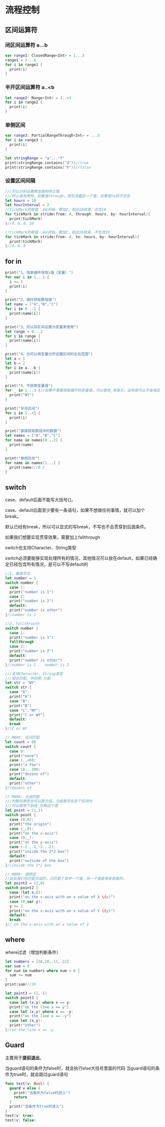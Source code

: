 # 流程控制

## 区间运算符

### 闭区间运算符 a...b

```swift
var range1: ClosedRange<Int> = 1...3
range1 = 2...4
for i in range1 {
  print(i)
}
```

### 半开区间运算符 a..<b

```swift
let range2: Range<Int> = 1..<3
for i in range2 {
  print(i)
}
```

### 单侧区间

```swift
var range3: PartialRangeThrough<Int> = ...5
for i in range3 {
  print(i)
}
```

```swift
let stringRange = "a"..."f"
print(stringRange.contains("d"))//true
print(stringRange.contains("h"))//false
```

### 设置区间间隔

```swift
///可以分别设置累加值和终止值
///终止值有两种，如果是through，则包含最后一个值，如果是to则不包含
let hours = 10
let hourInterval = 2
//tickMark的取值：从4开始，累加2，到达10结束，包含10
for tickMark in stride(from: 4, through: hours, by: hourInterval){
  print(tickMark)
}//4，6，8，10

//tickMark的取值：从4开始，累加2，到达10结束，不包含10
for tickMark in stride(from: 4, to: hours, by: hourInterval){
  print(tickMark)
}//4，6，8
```

## for in

```swift
print("1、简单循环获取i值（变量）")
for var i in 1...3 {
  i += 5
  print(i)
}

print("2、循环获取数组值")
let name = ["A","B","C"]
for i in 0...2 {
  print(name[i])
}

print("3、可以将区间设置为变量来使用")
let range = 0...2
for i in range {
  print(name[i])
}

print("4、也可以用变量分开设置区间的左右范围")
let a = 1
let b = 2
for i in a...b {
  print(name[i])
}

print("5、不获取变量值")
for _ in 1...3 {//如果不需要获取循环的变量值，可以使用_来表示，这样就可以节省栈空间
  print("WY")
}

print("半开区间")
for i in 1..<5 {
  print(i)
}

print("直接获取数组中的数据")
let names = ["A","B","C"]
for name in names[0...2] {
  print(name)
}

print("单侧区间")
for name in names[1...] {
  print(name)//B C
}
```

## switch

case、default后面不能写大括号{}。

case、default后面至少要有一条语句，如果不想做任何事情，就可以加个break。

默认已经有break，所以可以显式的写break，不写也不会贯穿到后面条件。

如果我们想要实现贯穿效果，需要加上fallthrough

switch也支持Character、String类型

switch必须要能够实现处理所有的情况，其他情况可以放在default，如果已经确定已经包含所有情况，是可以不写default的

```swift
//1、基础写法
let number = 1
switch number {
  case 1:
  print("number is 1")
  case 2:
  print("number is 2")
  default:
  print("number is other")
}//number is 1

//2、fallthrouth
switch number {
  case 1:
  print("number is 1")
  fallthrough
  case 2:
  print("number is 2")
  default:
  print("number is other")
}//number is 1    number is 2

///支持Character、String类型
///组合匹配。中间用,分割
let str = "WY"
switch str {
  case "A":
  print("A")
  case "B":
  print("B")
  case "C","WY":
  print("C or WY")
  default:
  break
}//C or WY

// MARK: 区间匹配
let count = 60
switch count {
  case 0:
  print("none")
  case 1..<60:
  print("a few")
  case 10...100:
  print("dozens of")
  default:
  print("other")
}//dozens of

// MARK: 元组匹配
///判断的类型也可以是元组，元组是否在这个区间内
///可以使用下划线_忽略这个值
let point = (1,1)
switch point {
  case (0,0):
  print("the origin")
  case (_,0):
  print("on the x-axis")
  case (0,_):
  print("on the y-axis")
  case (-2...2,-2...2):
  print("inside the 2*2 box")
  default:
  print("outside of the box")
}//inside the 2*2 box

// MARK: 值绑定
//此处我们在匹配元组时，只匹配了其中一个值，另一个值是用来获取的。
let point2 = (2,0)
switch point2 {
  case (let x,0):
  print("on the x-axis with an x value of X \(x)")
  case (0,var y):
  y += 2
  print("on the x-axis with an x value of Y \(y)")
  default:
  break
}// on the x-axis with an x value of 2
```

## where

where过滤（增加判断条件）

```swift
let numbers = [10,20,-11,-22]
var sum = 0
for num in numbers where num > 0 {
  sum += num
}
print(sum)//30

let point3 = (1,-1)
switch point3 {
  case let (x,y) where x == y:
  print("on the line x == y")
  case let (x,y) where x == -y:
  print("on the line x == -y")
  case let (x,y):
  print("other")
}//on the line x == -y
```

## Guard

主要用于**提前退出**。

当guard语句的条件为false时，就会执行else大括号里面的代码
当guard语句的条件为true时，就会跳过guard语句

```swift
func test(v: Bool) {
  guard v else {
    print("当条件为false时进入")
    return
  }
  print("当条件为true时进入")
}
test(v: true)
test(v: false)
```

